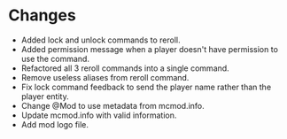 # Changes
- Added lock and unlock commands to reroll.
- Added permission message when a player doesn't have permission to use the command.
- Refactored all 3 reroll commands into a single command.
- Remove useless aliases from reroll command.
- Fix lock command feedback to send the player name rather than the player entity.
- Change @Mod to use metadata from mcmod.info.
- Update mcmod.info with valid information.
- Add mod logo file.
